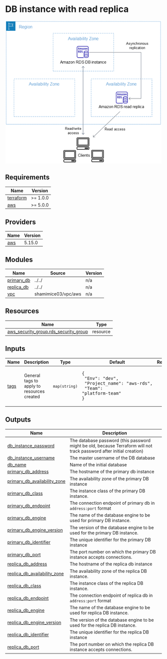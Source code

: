 # DB instance with read replica

![Alt text](image.png)

<!-- BEGINNING OF PRE-COMMIT-TERRAFORM DOCS HOOK -->
## Requirements

| Name | Version |
|------|---------|
| <a name="requirement_terraform"></a> [terraform](#requirement\_terraform) | >= 1.0.0 |
| <a name="requirement_aws"></a> [aws](#requirement\_aws) | >= 5.0.0 |

## Providers

| Name | Version |
|------|---------|
| <a name="provider_aws"></a> [aws](#provider\_aws) | 5.15.0 |

## Modules

| Name | Source | Version |
|------|--------|---------|
| <a name="module_primary_db"></a> [primary\_db](#module\_primary\_db) | ../../ | n/a |
| <a name="module_replica_db"></a> [replica\_db](#module\_replica\_db) | ../../ | n/a |
| <a name="module_vpc"></a> [vpc](#module\_vpc) | shamimice03/vpc/aws | n/a |

## Resources

| Name | Type |
|------|------|
| [aws_security_group.rds_security_group](https://registry.terraform.io/providers/hashicorp/aws/latest/docs/resources/security_group) | resource |

## Inputs

| Name | Description | Type | Default | Required |
|------|-------------|------|---------|:--------:|
| <a name="input_tags"></a> [tags](#input\_tags) | General tags to apply to resources created | `map(string)` | <pre>{<br>  "Env": "dev",<br>  "Project_name": "aws-rds",<br>  "Team": "platform-team"<br>}</pre> | no |

## Outputs

| Name | Description |
|------|-------------|
| <a name="output_db_instance_password"></a> [db\_instance\_password](#output\_db\_instance\_password) | The database password (this password might be old, because Terraform will not track password after initial creation) |
| <a name="output_db_instance_username"></a> [db\_instance\_username](#output\_db\_instance\_username) | The master username of the DB database |
| <a name="output_db_name"></a> [db\_name](#output\_db\_name) | Name of the initial database |
| <a name="output_primary_db_address"></a> [primary\_db\_address](#output\_primary\_db\_address) | The hostname of the primary db instance |
| <a name="output_primary_db_availability_zone"></a> [primary\_db\_availability\_zone](#output\_primary\_db\_availability\_zone) | The availability zone of the primary DB instance |
| <a name="output_primary_db_class"></a> [primary\_db\_class](#output\_primary\_db\_class) | The instance class of the primary DB instance. |
| <a name="output_primary_db_endpoint"></a> [primary\_db\_endpoint](#output\_primary\_db\_endpoint) | The connection endpoint of primary db in `address:port` format |
| <a name="output_primary_db_engine"></a> [primary\_db\_engine](#output\_primary\_db\_engine) | The name of the database engine to be used for primary DB instance. |
| <a name="output_primary_db_engine_version"></a> [primary\_db\_engine\_version](#output\_primary\_db\_engine\_version) | The version of the database engine to be used for the primary DB instance. |
| <a name="output_primary_db_identifier"></a> [primary\_db\_identifier](#output\_primary\_db\_identifier) | The unique identifier for the primary DB instance |
| <a name="output_primary_db_port"></a> [primary\_db\_port](#output\_primary\_db\_port) | The port number on which the primary DB instance accepts connections. |
| <a name="output_replica_db_address"></a> [replica\_db\_address](#output\_replica\_db\_address) | The hostname of the replica db instance |
| <a name="output_replica_db_availability_zone"></a> [replica\_db\_availability\_zone](#output\_replica\_db\_availability\_zone) | The availability zone of the replica DB instance. |
| <a name="output_replica_db_class"></a> [replica\_db\_class](#output\_replica\_db\_class) | The instance class of the replica DB instance. |
| <a name="output_replica_db_endpoint"></a> [replica\_db\_endpoint](#output\_replica\_db\_endpoint) | The connection endpoint of replica db in `address:port` format |
| <a name="output_replica_db_engine"></a> [replica\_db\_engine](#output\_replica\_db\_engine) | The name of the database engine to be used for replica DB instance. |
| <a name="output_replica_db_engine_version"></a> [replica\_db\_engine\_version](#output\_replica\_db\_engine\_version) | The version of the database engine to be used for the replica DB instance. |
| <a name="output_replica_db_identifier"></a> [replica\_db\_identifier](#output\_replica\_db\_identifier) | The unique identifier for the replica DB instance |
| <a name="output_replica_db_port"></a> [replica\_db\_port](#output\_replica\_db\_port) | The port number on which the replica DB instance accepts connections. |
<!-- END OF PRE-COMMIT-TERRAFORM DOCS HOOK -->
